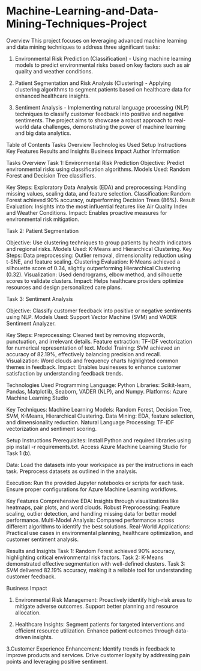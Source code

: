 # Machine-Learning-and-Data-Mining-Techniques-Project

Overview
This project focuses on leveraging advanced machine learning and data mining techniques to address three significant tasks:

1) Environmental Risk Prediction (Classification) - 
Using machine learning models to predict environmental risks based on key factors such as air quality and weather conditions.

2) Patient Segmentation and Risk Analysis (Clustering) - Applying clustering algorithms to segment patients based on healthcare data for enhanced healthcare insights.

3) Sentiment Analysis - Implementing natural language processing (NLP) techniques to classify customer feedback into positive and negative sentiments.
The project aims to showcase a robust approach to real-world data challenges, demonstrating the power of machine learning and big data analytics.

Table of Contents
 Tasks Overview
 Technologies Used
 Setup Instructions
 Key Features
 Results and Insights
 Business Impact
 Author Information
 
Tasks Overview
Task 1: Environmental Risk Prediction
 Objective: Predict environmental risks using classification algorithms.
  Models Used: Random Forest and Decision Tree classifiers.
  
Key Steps:
Exploratory Data Analysis (EDA) and preprocessing: Handling missing values, scaling data, and feature selection.
Classification: Random Forest achieved 90% accuracy, outperforming Decision Trees (86%).
Result Evaluation: Insights into the most influential features like Air Quality Index and Weather Conditions.
Impact: Enables proactive measures for environmental risk mitigation.


Task 2: Patient Segmentation

Objective: Use clustering techniques to group patients by health indicators and regional risks.
Models Used: K-Means and Hierarchical Clustering.
Key Steps:
Data preprocessing: Outlier removal, dimensionality reduction using t-SNE, and feature scaling.
Clustering Evaluation: K-Means achieved a silhouette score of 0.34, slightly outperforming Hierarchical Clustering (0.32).
Visualization: Used dendrograms, elbow method, and silhouette scores to validate clusters.
Impact: Helps healthcare providers optimize resources and design personalized care plans.

Task 3: Sentiment Analysis

Objective: Classify customer feedback into positive or negative sentiments using NLP.
Models Used: Support Vector Machine (SVM) and VADER Sentiment Analyzer.

Key Steps:
Preprocessing: Cleaned text by removing stopwords, punctuation, and irrelevant details.
Feature extraction: TF-IDF vectorization for numerical representation of text.
Model Training: SVM achieved an accuracy of 82.19%, effectively balancing precision and recall.
Visualization: Word clouds and frequency charts highlighted common themes in feedback.
Impact: Enables businesses to enhance customer satisfaction by understanding feedback trends.

Technologies Used
Programming Language: Python
Libraries: Scikit-learn, Pandas, Matplotlib, Seaborn, VADER (NLP), and Numpy.
Platforms: Azure Machine Learning Studio

Key Techniques:
Machine Learning Models: Random Forest, Decision Tree, SVM, K-Means, Hierarchical Clustering.
Data Mining: EDA, feature selection, and dimensionality reduction.
Natural Language Processing: TF-IDF vectorization and sentiment scoring.

Setup Instructions
Prerequisites:
Install Python and required libraries using pip install -r requirements.txt.
Access Azure Machine Learning Studio for Task 1 (b).

Data:
Load the datasets into your workspace as per the instructions in each task.
Preprocess datasets as outlined in the analysis.

Execution:
Run the provided Jupyter notebooks or scripts for each task.
Ensure proper configurations for Azure Machine Learning workflows.

Key Features
Comprehensive EDA: Insights through visualizations like heatmaps, pair plots, and word clouds.
Robust Preprocessing: Feature scaling, outlier detection, and handling missing data for better model performance.
Multi-Model Analysis: Compared performance across different algorithms to identify the best solutions.
Real-World Applications: Practical use cases in environmental planning, healthcare optimization, and customer sentiment analysis.

Results and Insights
Task 1: Random Forest achieved 90% accuracy, highlighting critical environmental risk factors.
Task 2: K-Means demonstrated effective segmentation with well-defined clusters.
Task 3: SVM delivered 82.19% accuracy, making it a reliable tool for understanding customer feedback.

Business Impact
1. Environmental Risk Management:
Proactively identify high-risk areas to mitigate adverse outcomes.
Support better planning and resource allocation.

2. Healthcare Insights:
Segment patients for targeted interventions and efficient resource utilization.
Enhance patient outcomes through data-driven insights.

3.Customer Experience Enhancement:
Identify trends in feedback to improve products and services.
Drive customer loyalty by addressing pain points and leveraging positive sentiment.
